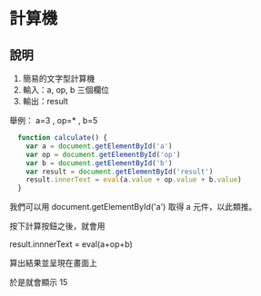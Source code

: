 # 計算機

## 說明

1. 簡易的文字型計算機
2. 輸入：a, op, b 三個欄位
3. 輸出：result

舉例： a=3 , op=* , b=5

```js
  function calculate() {
    var a = document.getElementById('a')
    var op = document.getElementById('op')
    var b = document.getElementById('b')
    var result = document.getElementById('result')
    result.innerText = eval(a.value + op.value + b.value)
  }
```

我們可以用 document.getElementById('a') 取得 a 元件，以此類推。

按下計算按鈕之後，就會用 

result.innnerText = eval(a+op+b)


算出結果並呈現在畫面上

於是就會顯示 15



